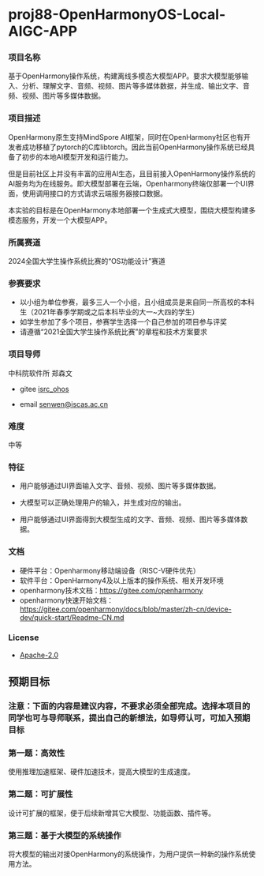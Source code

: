 # proj88-OpenHarmonyOS-Local-AIGC-APP
### 项目名称
基于OpenHarmony操作系统，构建离线多模态大模型APP。要求大模型能够输入、分析、理解文字、音频、视频、图片等多媒体数据，并生成、输出文字、音频、视频、图片等多媒体数据。



### 项目描述

OpenHarmony原生支持MindSpore AI框架，同时在OpenHarmony社区也有开发者成功移植了pytorch的C库libtorch。因此当前OpenHarmony操作系统已经具备了初步的本地AI模型开发和运行能力。

但是目前社区上并没有丰富的应用AI生态，且目前接入OpenHarmony操作系统的AI服务均为在线服务。即大模型部署在云端，Openharmony终端仅部署一个UI界面，使用调用接口的方式请求云端服务器接口数据。

本实验的目标是在OpenHarmony本地部署一个生成式大模型，围绕大模型构建多模态服务，开发一个大模型APP。



### 所属赛道

2024全国大学生操作系统比赛的“OS功能设计”赛道



### 参赛要求

- 以小组为单位参赛，最多三人一个小组，且小组成员是来自同一所高校的本科生（2021年春季学期或之后本科毕业的大一~大四的学生）
- 如学生参加了多个项目，参赛学生选择一个自己参加的项目参与评奖
- 请遵循“2021全国大学生操作系统比赛”的章程和技术方案要求



### 项目导师

中科院软件所 郑森文

* gitee [isrc_ohos](https://gitee.com/iscas-ohos)

* email senwen@iscas.ac.cn

  

### 难度

中等



### 特征 

* 用户能够通过UI界面输入文字、音频、视频、图片等多媒体数据。

* 大模型可以正确处理用户的输入，并生成对应的输出。

* 用户能够通过UI界面得到大模型生成的文字、音频、视频、图片等多媒体数据。

  

### 文档
* 硬件平台：Openharmony移动端设备（RISC-V硬件优先）
* 软件平台：OpenHarmony4及以上版本的操作系统、相关开发环境
* openharmony技术文档：https://gitee.com/openharmony
* openharmony快速开始文档：https://gitee.com/openharmony/docs/blob/master/zh-cn/device-dev/quick-start/Readme-CN.md

### License

* [Apache-2.0](https://opensource.org/licenses/Apache-2.0)



## 预期目标

### 注意：下面的内容是建议内容，不要求必须全部完成。选择本项目的同学也可与导师联系，提出自己的新想法，如导师认可，可加入预期目标

### 第一题：高效性
使用推理加速框架、硬件加速技术，提高大模型的生成速度。

### 第二题：可扩展性
设计可扩展的框架，便于后续新增其它大模型、功能函数、插件等。

### 第三题：基于大模型的系统操作

将大模型的输出对接OpenHarmony的系统操作，为用户提供一种新的操作系统使用方法。
